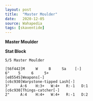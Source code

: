 ```yaml
---
layout: post
title:  "Master Moulder"
date:   2020-12-05
source: Wahapedia
tags: [skaventide]
---
```


**Master Moulder**

**Stat Block**
```
5/5 Master Moulder
```

```
[56f442]M     W     B     Sa    [-]
6"    5     6     5+    
[e85545]Weapons[-]
[c6c930]Warpstone-tipped Lash[-]
3"     A:6    H:3+   W:4+   R:-1   D:1   
[c6c930]Things-catcher[-]
2"     A:4    H:4+   W:4+   R:-1   D:2   
```


